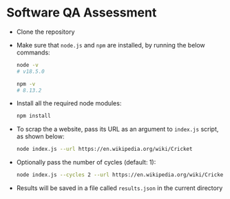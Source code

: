 # Software QA Assessment

- Clone the repository

- Make sure that `node.js` and `npm` are installed, by running the below commands:

  ```bash
  node -v
  # v18.5.0

  npm -v
  # 8.13.2
  ```

- Install all the required node modules:

  ```bash
  npm install
  ```

- To scrap the a website, pass its URL as an argument to `index.js` script, as shown below:

  ```bash
  node index.js --url https://en.wikipedia.org/wiki/Cricket
  ```

- Optionally pass the number of cycles (default: 1):

  ```bash
  node index.js --cycles 2 --url https://en.wikipedia.org/wiki/Cricket
  ```

- Results will be saved in a file called `results.json` in the current directory
